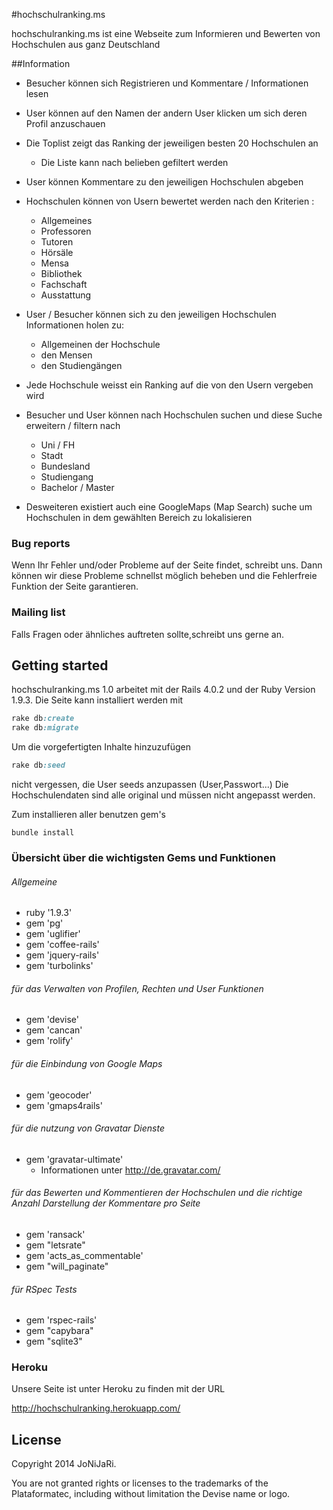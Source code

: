 #hochschulranking.ms

hochschulranking.ms ist eine Webseite zum Informieren und Bewerten von Hochschulen aus ganz Deutschland

##Information

* Besucher können sich Registrieren und Kommentare / Informationen lesen
* User können auf den Namen der andern User klicken um sich deren Profil anzuschauen
* Die Toplist zeigt das Ranking der jeweiligen besten 20 Hochschulen an
  * Die Liste kann nach belieben gefiltert werden 
  
* User können Kommentare zu den jeweiligen Hochschulen abgeben
* Hochschulen können von Usern bewertet werden nach den Kriterien :
  * Allgemeines
  * Professoren
  * Tutoren
  * Hörsäle
  * Mensa
  * Bibliothek
  * Fachschaft
  * Ausstattung
  
* User / Besucher können sich zu den jeweiligen Hochschulen Informationen holen zu:
  * Allgemeinen der Hochschule
  * den Mensen
  * den Studiengängen
* Jede Hochschule weisst ein Ranking auf die von den Usern vergeben wird
* Besucher und User können nach Hochschulen suchen und diese Suche erweitern / filtern nach
  * Uni / FH
  * Stadt
  * Bundesland
  * Studiengang
  * Bachelor / Master
* Desweiteren existiert auch eine GoogleMaps (Map Search) suche um Hochschulen in dem gewählten Bereich zu lokalisieren


 
### Bug reports

Wenn Ihr Fehler und/oder Probleme auf der Seite findet, schreibt uns. 
Dann können wir diese Probleme schnellst möglich beheben und die Fehlerfreie Funktion der Seite garantieren.


### Mailing list

Falls Fragen oder ähnliches auftreten sollte,schreibt uns gerne an.


## Getting started

hochschulranking.ms 1.0 arbeitet mit der Rails 4.0.2 und der Ruby Version 1.9.3.
Die Seite kann installiert werden mit

```ruby
rake db:create
rake db:migrate
```

Um die vorgefertigten Inhalte hinzuzufügen

```ruby
rake db:seed
```

nicht vergessen, die User seeds anzupassen (User,Passwort...)
Die Hochschulendaten sind alle original und müssen nicht angepasst werden.

Zum installieren aller benutzen gem's
```console
bundle install
```

### Übersicht über die wichtigsten Gems und Funktionen

###### Allgemeine

   * ruby '1.9.3'    
   * gem 'pg'                       
   * gem 'uglifier'      
   * gem 'coffee-rails'  
   * gem 'jquery-rails'              
   * gem 'turbolinks'            
   
###### für das Verwalten von Profilen, Rechten und User Funktionen
   * gem 'devise'                    
   * gem 'cancan'                    
   * gem 'rolify'                 
   
###### für die Einbindung von Google Maps   
   * gem 'geocoder'                  
   * gem 'gmaps4rails'
 
###### für die nutzung von Gravatar Dienste  
   * gem 'gravatar-ultimate'
     * Informationen unter http://de.gravatar.com/
   
###### für das Bewerten und Kommentieren der Hochschulen und die richtige Anzahl Darstellung der Kommentare pro Seite
   * gem 'ransack'    
   * gem "letsrate"
   * gem 'acts_as_commentable'
   * gem "will_paginate"


###### für RSpec Tests
  * gem 'rspec-rails'
  * gem "capybara"
  * gem "sqlite3"


### Heroku

Unsere Seite ist unter Heroku zu finden mit der URL

http://hochschulranking.herokuapp.com/


## License

Copyright 2014 JoNiJaRi. 

You are not granted rights or licenses to the trademarks of the Plataformatec, including without limitation the Devise name or logo.
